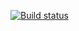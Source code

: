 [![Build status](https://ci.appveyor.com/api/projects/status/wlwxx4k3d9g425kx?svg=true)](https://ci.appveyor.com/project/kirmakin/testing-api-ci-268ee)
